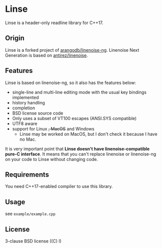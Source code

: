 # Linse

Linse is a header-only readline library for C++17.

## Origin

Linse is a forked project of [arangodb/linenoise-ng](https://github.com/arangodb/linenoise-ng).
Linenoise Next Generation is based on [antirez/linenoise](https://github.com/antirez/linenoise).

## Features

Linse is based on linenoise-ng, so it also has the features below:

* single-line and multi-line editing mode with the usual key bindings implemented
* history handling
* completion
* BSD license source code
* Only uses a subset of VT100 escapes (ANSI.SYS compatible)
* UTF8 aware
* support for Linux ~~, MacOS~~ and Windows
    * Linse may be worked on MacOS, but I don't check it because I have no Mac.

It is very important point that **Linse doesn't have linenoise-compatible pure-C interface**.
It means that you can't replace linenoise or linenoise-ng on your code to Linse without
changing code.

## Requirements

You need C++17-enabled compiler to use this library.

## Usage
see `example/example.cpp`

## License
3-clause BSD license ((C) I)
